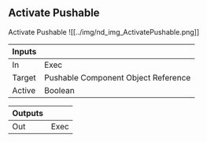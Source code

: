 ## Activate Pushable
Activate Pushable
![[../img/nd_img_ActivatePushable.png]]

|Inputs||
|--|--|
| In | Exec |
| Target | Pushable Component Object Reference |
| Active | Boolean |

|Outputs||
|--|--|
| Out | Exec |
